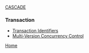 [CASCADE](./cascade/cascade.md)

### Transaction
 
<!-- https://github.com/hakobtp/POSTGRESQL/blob/master/p9/1_Introducing_transactions.md -->
- [Transaction Identifiers](./transaction/2_transaction_identifiers.md)
- [Multi-Version Concurrency Control](./transaction/3_Multi_Version_Concurrency_Control.md)

[Home](./../README.md)